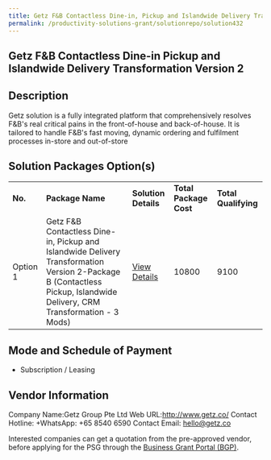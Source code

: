 ```yaml
---
title: Getz F&B Contactless Dine-in, Pickup and Islandwide Delivery Transformation Version 2
permalink: /productivity-solutions-grant/solutionrepo/solution432
---
```


## Getz F&B Contactless Dine-in Pickup and Islandwide Delivery Transformation Version 2

## Description

Getz solution is a fully integrated platform that comprehensively resolves F&B's real critical pains in the front-of-house and back-of-house. It is tailored to handle F&B's fast moving, dynamic ordering and fulfilment processes in-store and out-of-store 



## Solution Packages Option(s)

<table>
<tr>
<td><b>No.</b></td>
<td><b>Package Name</b></td>
<td><b>Solution Details</b></td>
<td><b>Total Package Cost</b></td>
<td><b>Total Qualifying</b></td>
</tr>
<tr>
<td>Option 1</td>
<td>Getz F&B Contactless Dine-in, Pickup and Islandwide Delivery Transformation Version 2-Package B (Contactless Pickup, Islandwide Delivery, CRM Transformation - 3 Mods) </td>
<td><a href='https://www.gobusiness.gov.sg/images/psg/Getz_Group_Annex_3_20200702223650_Part_2.pdf'>View Details</a></td>
<td>10800</td>
<td>9100</td>
</tr>
</table>

## Mode and Schedule of Payment

 - Subscription / Leasing

## Vendor Information

 Company Name:Getz Group Pte Ltd
Web URL:http://www.getz.co/
Contact Hotline: +WhatsApp: +65 8540 6590
Contact Email: hello@getz.co

Interested companies can get a quotation from the pre-approved vendor, before applying for the PSG through the <a href='https://www.businessgrants.gov.sg/'>Business Grant Portal (BGP)</a>.

<script src="/jquery/resize-tables.js"></script>
